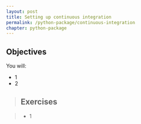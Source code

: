 ```yaml
---
layout: post
title: Setting up continuous integration
permalink: /python-package/continuous-integration
chapter: python-package
---
```


## Objectives

You will:

 * 1
 * 2

> ## Exercises

> * 1